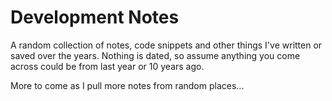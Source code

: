 # Development Notes

A random collection of notes, code snippets and other things I've written or saved over the years. Nothing is dated, so assume anything you come across could be from last year or 10 years ago.

More to come as I pull more notes from random places...
